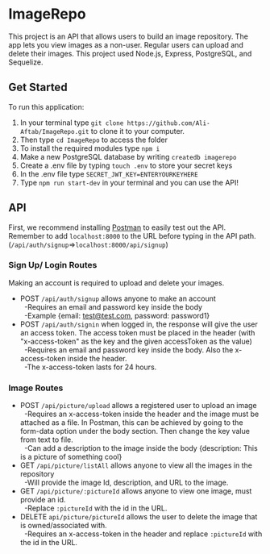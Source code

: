 # ImageRepo

This project is an API that allows users to build an image repository. The app lets you view images as a non-user. Regular users can upload and delete their images. This project used Node.js, Express, PostgreSQL, and Sequelize.

## Get Started

To run this application:

1.  In your terminal type `git clone https://github.com/Ali-Aftab/ImageRepo.git` to clone it to your computer.
2.  Then type `cd ImageRepo` to access the folder
3.  To install the required modules type `npm i`
4.  Make a new PostgreSQL database by writing `createdb imagerepo`
5.  Create a .env file by typing `touch .env` to store your secret keys
6.  In the .env file type `SECRET_JWT_KEY=ENTERYOURKEYHERE`
7.  Type `npm run start-dev` in your terminal and you can use the API!

## API

First, we recommend installing [Postman](https://www.postman.com/) to easily test out the API. Remember to add `localhost:8000` to the URL before typing in the API path. (`/api/auth/signup`=>`localhost:8000/api/signup`)

### Sign Up/ Login Routes

Making an account is required to upload and delete your images.

- POST `/api/auth/signup` allows anyone to make an account <br/>
  &nbsp;&nbsp;-Requires an email and password key inside the body <br/>
  &nbsp;&nbsp;-Example {email: test@test.com, password: password1} <br/>
- POST `/api/auth/signin` when logged in, the response will give the user an access token. The access token must be placed in the header (with "x-access-token" as the key and the given accessToken as the value)  
  &nbsp;&nbsp;-Requires an email and password key inside the body. Also the x-access-token inside the header.<br/>
  &nbsp;&nbsp;-The x-access-token lasts for 24 hours. <br/>

### Image Routes

- POST `/api/picture/upload` allows a registered user to upload an image <br/>
  &nbsp;&nbsp;-Requires an x-access-token inside the header and the image must be attached as a file. In Postman, this can be achieved by going to the form-data option under the body section. Then change the key value from text to file. <br/>
  &nbsp;&nbsp;-Can add a description to the image inside the body {description: This is a picture of something cool} <br/>
- GET `/api/picture/listAll` allows anyone to view all the images in the repository <br/>
  &nbsp;&nbsp;-Will provide the image Id, description, and URL to the image. <br/>
- GET `/api/picture/:pictureId` allows anyone to view one image, must provide an id. <br/>
  &nbsp;&nbsp;-Replace `:pictureId` with the id in the URL. <br/>
- DELETE `api/picture/pictureId` allows the user to delete the image that is owned/associated with. <br/>
  &nbsp;&nbsp;-Requires an x-access-token in the header and replace `:pictureId` with the id in the URL.
